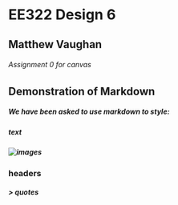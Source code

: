 # EE322 Design 6
## Matthew Vaughan
###### Assignment 0 for canvas

## Demonstration of Markdown
##### We have been asked to use markdown to style:
##### text
##### ![images](!https://static.wikia.nocookie.net/castlecrashers/images/e/ef/3_Rammy.png/revision/latest?cb=20200325020618)
### headers
##### > quotes
